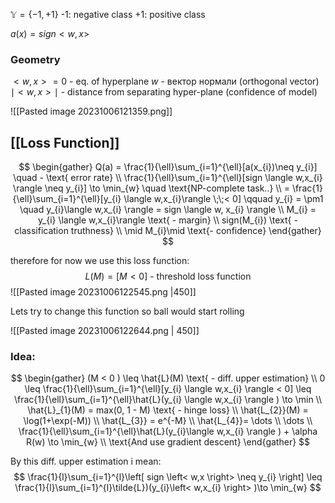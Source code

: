 $\mathbb{Y} = \{ -1, +1 \}$
-1: negative class
+1: positive class

$a(x) = sign<w,x>$

### Geometry
$<w,x> = 0$    - eq. of hyperplane
$w$ - вектор нормали (orthogonal vector)
$\mid<w,x> \mid$ - distance from separating hyper-plane (confidence of model)

![[Pasted image 20231006121359.png]]

## [[Loss Function]]
$$
\begin{gather}
Q(a) = \frac{1}{\ell}\sum_{i=1}^{\ell}[a(x_{i})\neq y_{i}] \quad - \text{  error rate} \\
\frac{1}{\ell}\sum_{i=1}^{\ell}[sign  \langle w,x_{i} \rangle  \neq y_{i}] \to \min_{w} \quad \text{NP-complete task..} \\
= \frac{1}{\ell}\sum_{i=1}^{\ell}[y_{i} \langle  w,x_{i}\rangle  \;\;< 0] \qquad y_{i} = \pm1 \quad y_{i}\langle w,x_{i}  \rangle  = sign \langle w, x_{i} \rangle  \\
M_{i} = y_{i} \langle  w,x_{i}\rangle  \text{ - margin} \\
sign(M_{i}) \text{ - classification truthness} \\
\mid M_{i}\mid \text{- confidence}
\end{gather}
$$

therefore for now we use this loss function:
$$
L(M) = [M<0] \text{ - threshold loss function}
$$
![[Pasted image 20231006122545.png |450]]

Lets try to change this function so ball would start rolling

![[Pasted image 20231006122644.png | 450]]

### Idea:
$$
\begin{gather}
(M < 0 ) \leq \hat{L}(M) \text{ - diff. upper estimation} \\
0 \leq \frac{1}{\ell}\sum_{i=1}^{\ell}[y_{i} \langle w,x_{i} \rangle  < 0] \leq \frac{1}{\ell}\sum_{i=1}^{\ell}\hat{L}(y_{i} \langle w,x_{i} \rangle ) \to \min \\
\hat{L}_{1}(M) = max(0, 1 - M) \text{ - hinge loss} \\
\hat{L_{2}}(M) = \log(1+\exp(-M))  \\
\hat{L_{3}} = e^{-M} \\
\hat{L_{4}}= \dots \\
\dots \\
\frac{1}{\ell}\sum_{i=1}^{\ell}\hat{L}(y_{i}\langle  w,x_{i} \rangle ) + \alpha R(w) \to \min_{w} \\
\text{And use gradient descent}
\end{gather}
$$

By this diff. upper estimation i mean:
$$
\frac{1}{l}\sum_{i=1}^{l}\left[ sign \left< w,x \right> \neq y_{i} \right]  \leq \frac{1}{l}\sum_{i=1}^{l}\tilde{L})(y_{i}\left< w,x_{i} \right> )\to \min_{w} 
$$
